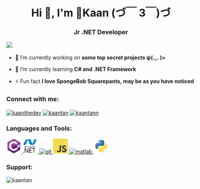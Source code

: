 <h1 align="center">Hi 👋, I'm 💨Kaan (づ￣ 3￣)づ</h1>
<h3 align="center">Jr .NET Developer</h3>

![](https://c.tenor.com/2gVj3kH-OSIAAAAC/spongebob-welcome.gif)


- 🔭 I’m currently working on **some top secret projects ψ(._. )>**

- 🌱 I’m currently learning **C# and .NET Framework**

- ⚡ Fun fact **I love SpongeBob Squarepants, may be as you have noticed**

<h3 align="left">Connect with me:</h3>
<p align="left">
<a href="https://twitter.com/kaanthedev" target="blank"><img align="center" src="https://raw.githubusercontent.com/rahuldkjain/github-profile-readme-generator/master/src/images/icons/Social/twitter.svg" alt="kaanthedev" height="30" width="40" /></a>
<a href="https://linkedin.com/in/kaantan" target="blank"><img align="center" src="https://raw.githubusercontent.com/rahuldkjain/github-profile-readme-generator/master/src/images/icons/Social/linked-in-alt.svg" alt="kaantan" height="30" width="40" /></a>
<a href="https://www.hackerrank.com/kaantann" target="blank"><img align="center" src="https://raw.githubusercontent.com/rahuldkjain/github-profile-readme-generator/master/src/images/icons/Social/hackerrank.svg" alt="kaantann" height="30" width="40" /></a>
</p>

<h3 align="left">Languages and Tools:</h3>
<p align="left"> <a href="https://www.w3schools.com/cs/" target="_blank" rel="noreferrer"> <img src="https://raw.githubusercontent.com/devicons/devicon/master/icons/csharp/csharp-original.svg" alt="csharp" width="40" height="40"/> </a> <a href="https://dotnet.microsoft.com/" target="_blank" rel="noreferrer"> <img src="https://raw.githubusercontent.com/devicons/devicon/master/icons/dot-net/dot-net-original-wordmark.svg" alt="dotnet" width="40" height="40"/> </a> <a href="https://git-scm.com/" target="_blank" rel="noreferrer"> <img src="https://www.vectorlogo.zone/logos/git-scm/git-scm-icon.svg" alt="git" width="40" height="40"/> </a> <a href="https://developer.mozilla.org/en-US/docs/Web/JavaScript" target="_blank" rel="noreferrer"> <img src="https://raw.githubusercontent.com/devicons/devicon/master/icons/javascript/javascript-original.svg" alt="javascript" width="40" height="40"/> </a> <a href="https://www.mathworks.com/" target="_blank" rel="noreferrer"> <img src="https://upload.wikimedia.org/wikipedia/commons/2/21/Matlab_Logo.png" alt="matlab" width="40" height="40"/> </a> <a href="https://www.python.org" target="_blank" rel="noreferrer"> <img src="https://raw.githubusercontent.com/devicons/devicon/master/icons/python/python-original.svg" alt="python" width="40" height="40"/> </a> </p>

<h3 align="left">Support:</h3>
<p><a href="https://www.buymeacoffee.com/kaantan"> <img align="left" src="https://cdn.buymeacoffee.com/buttons/v2/default-yellow.png" height="50" width="210" alt="kaantan" /></a></p><br><br>
